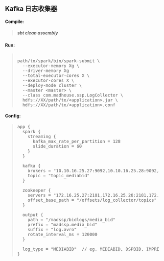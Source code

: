 ## Kafka 日志收集器

#### Compile: 
> #####  sbt clean assembly

#### Run: 
> <pre> 
> path/to/spark/bin/spark-submit \
>   --executor-memory Xg \
>   --driver-memory Xg
>   --total-executor-cores X \
>   --executor-cores X \
>   --deploy-mode cluster \
>   --master &lt;master&gt; \
>   --class com.madhouse.ssp.LogCollector \
>   hdfs://XX/path/to/&lt;application&gt;.jar \
>   hdfs://XX/path/to/&lt;application&gt.conf
> </pre>

#### Config:
> <pre>
> app {
>   spark {
>     streaming {
>       kafka_max_rate_per_partition = 128
>       slide_duration = 60
>     }
>   }
>
>   kafka {
>     brokers = "10.10.16.25.27:9092,10.10.16.25.28:9092,10.10.16.25.29:9092"
>     topic = "topic_mediabid"
>   }
>
>   zookeeper {
>     servers = "172.16.25.27:2181,172.16.25.28:2181,172.16.25.29:2181"
>     offset_base_path = "/offsets/log_collector/topics"
>   }
>   
>   output {
>     path = "/madssp/bidlogs/media_bid"
>     prefix = "madssp.media_bid"
>     suffix = "log.avro"
>     rotate_interval_ms = 120000
>   }
> 
>   log_type = "MEDIABID"  // eg. MEDIABID, DSPBID, IMPRESSION, CLICK, WINNOTICE
> }
> </pre>
